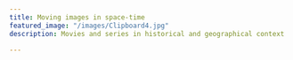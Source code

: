 ```yaml
---
title: Moving images in space-time
featured_image: "/images/Clipboard4.jpg"
description: Movies and series in historical and geographical context

---
```

